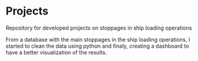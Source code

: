 # Projects
Repository for developed projects on stoppages in ship loading operations

From a database with the main stoppages in the ship loading operations, I started to clean the data using python and finaly, creating a dashboard to have a better visualization of the results.
